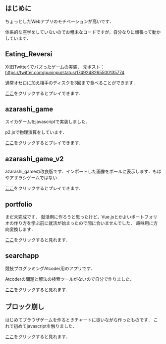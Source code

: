 ## はじめに
ちょっとしたWebアプリのモチベーションが高いです．

体系的な座学をしていないのでお粗末なコードですが，自分なりに頑張って動かしています．

## Eating_Reversi
X(旧Twitter)でバズったゲームの実装．
元ポスト：https://twitter.com/puninpu/status/1749248265500135774

通常オセロに加え相手のディスクを3回まで食べることができます．

[ここ](https://andoryoto.github.io/WebApplication/Eating_Reversi/)をクリックするとプレイできます．

## azarashi_game
スイカゲームをjavascriptで実装しました．

p2.jsで物理演算をしています．

[ここ](https://andoryoto.github.io/WebApplication/azarashi_game/)をクリックするとプレイできます．

## azarashi_game_v2
azarashi_gameの改良版です．インポートした画像をボールに表示します．もはやアザラシゲームではない．

[ここ](https://andoryoto.github.io/WebApplication/azarashi_game_v2/)をクリックするとプレイできます．

## portfolio
まだ未完成です．
就活用に作ろうと思ったけど，Vue.jsとかよいポートフォリオの作り方を学ぶ前に就活が始まったので間に合いませんでした．
趣味用に方向変換します．

[ここ](https://andoryoto.github.io/WebApplication/portfolio/)をクリックすると見れます．

## searchapp
競技プログラミングAtcoder用のアプリです．

Atcoderの問題と解法の検索ツールがないので自分で作りました．

[ここ](https://andoryoto.github.io/WebApplication/searchapp/)をクリックすると見れます．

## ブロック崩し
はじめてブラウザゲームを作るときチャートに従いながら作ったものです．
これで初めてjavascriptを触りました．

[ここ](https://andoryoto.github.io/WebApplication/ブロック崩し/lesson01.html)をクリックすると見れます．
